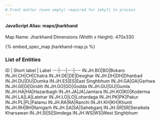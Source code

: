 ```yaml
---
# Front matter (even empty) required for Jekyll to process
---
```


#### JavaScript Alias: maps/jharkhand

Map Name: Jharkhand
Dimensions (Width x Height): 470x330




{% embed_spec_map jharkhand-map.js %}

### List of Entities

ID | Short label | Label
---|---|---|---
IN.JH.BO|BO|Bokaro
IN.JH.CH|CH|Chatra
IN.JH.DE|DE|Deoghar
IN.JH.DH|DH|Dhanbad
IN.JH.DU|DU|Dumka
IN.JH.ES|ES|East Singhbhum
IN.JH.GA|GA|Garhwa
IN.JH.GI|GI|Giridih
IN.JH.GO|GO|Godda
IN.JH.GU|GU|Gumla
IN.JH.HA|HA|Hazaribagh
IN.JH.JA|JA|Jamtara
IN.JH.KO|KO|Koderma
IN.JH.LA|LA|Latehar
IN.JH.LO|LO|Lohardaga
IN.JH.PK|PK|Pakur
IN.JH.PL|PL|Palamu
IN.JH.RA|RA|Ranchi
IN.JH.KH|KH|Khunti
IN.JH.RH|RH|Ramgarh
IN.JH.SA|SA|Sahebganj
IN.JH.SR|SR|Seraikela Kharsawan
IN.JH.SI|SI|Simdega
IN.JH.WS|WS|West Singhbhum